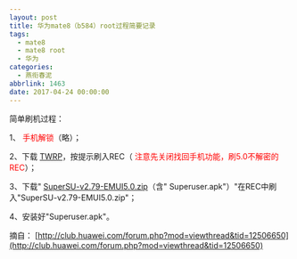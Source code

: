 ```yaml
---
layout: post
title: 华为mate8（b584）root过程简要记录
tags:
  - mate8
  - mate8 root
  - 华为
categories:
  - 燕衔春泥
abbrlink: 1463
date: 2017-04-24 00:00:00
---
```


<!-- build time:Sat Jun 23 2018 12:05:15 GMT+0800 (中国标准时间) -->

简单刷机过程：

1、 <span style="color:red">手机解锁</span>（略）；

2、下载 [TWRP](https://pan.baidu.com/s/1o8yQk0i)，按提示刷入REC（ <span style="color:red">注意先关闭找回手机功能，刷5.0不解密的REC</span>）；

3、下载" [SuperSU-v2.79-EMUI5.0.zip](https://pan.baidu.com/s/1eSwyH0Y)（含" <span style="font-size:14px">Superuser.apk"</span>）"在REC中刷入"SuperSU-v2.79-EMUI5.0.zip"；

4、安装好"Superuser.apk"。

摘自： [http://club.huawei.com/forum.php?mod=viewthread&tid=12506650](http://club.huawei.com/forum.php?mod=viewthread&tid=12506650)
<!-- rebuild by neat -->